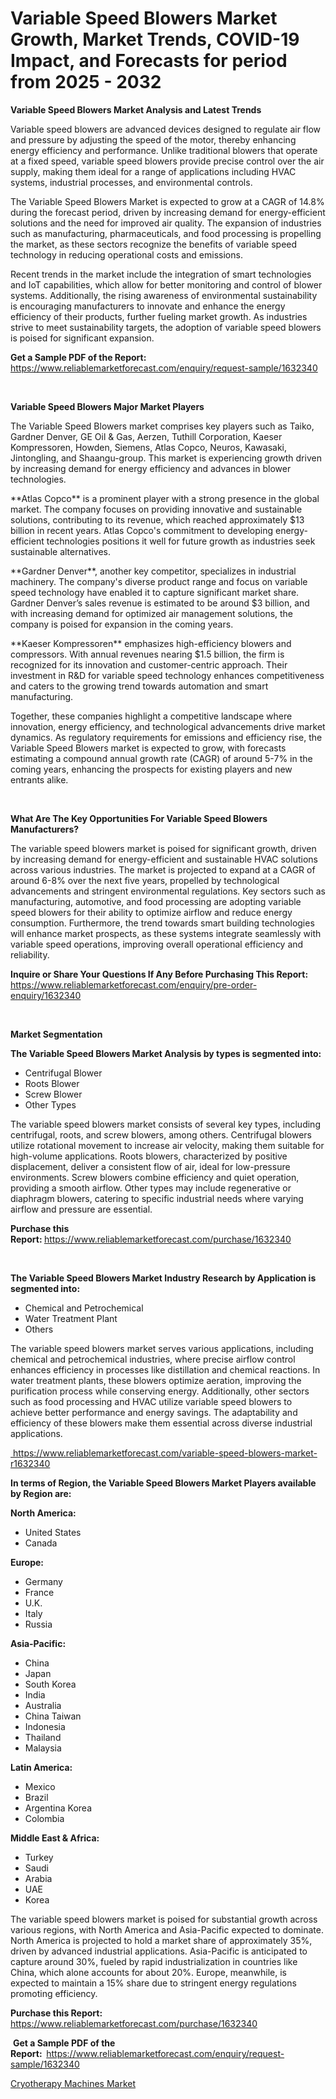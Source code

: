 <p><h1>Variable Speed Blowers Market Growth, Market Trends, COVID-19 Impact, and Forecasts for period from 2025 - 2032</h1></p><p><strong>Variable Speed Blowers Market Analysis and Latest Trends</strong></p>
<p><p>Variable speed blowers are advanced devices designed to regulate air flow and pressure by adjusting the speed of the motor, thereby enhancing energy efficiency and performance. Unlike traditional blowers that operate at a fixed speed, variable speed blowers provide precise control over the air supply, making them ideal for a range of applications including HVAC systems, industrial processes, and environmental controls.</p><p>The Variable Speed Blowers Market is expected to grow at a CAGR of 14.8% during the forecast period, driven by increasing demand for energy-efficient solutions and the need for improved air quality. The expansion of industries such as manufacturing, pharmaceuticals, and food processing is propelling the market, as these sectors recognize the benefits of variable speed technology in reducing operational costs and emissions.</p><p>Recent trends in the market include the integration of smart technologies and IoT capabilities, which allow for better monitoring and control of blower systems. Additionally, the rising awareness of environmental sustainability is encouraging manufacturers to innovate and enhance the energy efficiency of their products, further fueling market growth. As industries strive to meet sustainability targets, the adoption of variable speed blowers is poised for significant expansion.</p></p>
<p><strong>Get a Sample PDF of the Report:&nbsp;</strong> <a href="https://www.reliablemarketforecast.com/enquiry/request-sample/1632340?utm_campaign=2577&utm_medium=2&utm_source=Github&utm_content=ia&utm_term=21022025&utm_id=variable-speed-blowers">https://www.reliablemarketforecast.com/enquiry/request-sample/1632340</a></p>
<p>&nbsp;</p>
<p><strong>Variable Speed Blowers Major Market Players</strong></p>
<p><p>The Variable Speed Blowers market comprises key players such as Taiko, Gardner Denver, GE Oil & Gas, Aerzen, Tuthill Corporation, Kaeser Kompressoren, Howden, Siemens, Atlas Copco, Neuros, Kawasaki, Jintongling, and Shaangu-group. This market is experiencing growth driven by increasing demand for energy efficiency and advances in blower technologies.</p><p>**Atlas Copco** is a prominent player with a strong presence in the global market. The company focuses on providing innovative and sustainable solutions, contributing to its revenue, which reached approximately $13 billion in recent years. Atlas Copco's commitment to developing energy-efficient technologies positions it well for future growth as industries seek sustainable alternatives.</p><p>**Gardner Denver**, another key competitor, specializes in industrial machinery. The company's diverse product range and focus on variable speed technology have enabled it to capture significant market share. Gardner Denver’s sales revenue is estimated to be around $3 billion, and with increasing demand for optimized air management solutions, the company is poised for expansion in the coming years.</p><p>**Kaeser Kompressoren** emphasizes high-efficiency blowers and compressors. With annual revenues nearing $1.5 billion, the firm is recognized for its innovation and customer-centric approach. Their investment in R&D for variable speed technology enhances competitiveness and caters to the growing trend towards automation and smart manufacturing.</p><p>Together, these companies highlight a competitive landscape where innovation, energy efficiency, and technological advancements drive market dynamics. As regulatory requirements for emissions and efficiency rise, the Variable Speed Blowers market is expected to grow, with forecasts estimating a compound annual growth rate (CAGR) of around 5-7% in the coming years, enhancing the prospects for existing players and new entrants alike.</p></p>
<p>&nbsp;</p>
<p><strong>What Are The Key Opportunities For Variable Speed Blowers Manufacturers?</strong></p>
<p><p>The variable speed blowers market is poised for significant growth, driven by increasing demand for energy-efficient and sustainable HVAC solutions across various industries. The market is projected to expand at a CAGR of around 6-8% over the next five years, propelled by technological advancements and stringent environmental regulations. Key sectors such as manufacturing, automotive, and food processing are adopting variable speed blowers for their ability to optimize airflow and reduce energy consumption. Furthermore, the trend towards smart building technologies will enhance market prospects, as these systems integrate seamlessly with variable speed operations, improving overall operational efficiency and reliability.</p></p>
<p><strong>Inquire or Share Your Questions If Any Before Purchasing This Report:</strong> <a href="https://www.reliablemarketforecast.com/enquiry/pre-order-enquiry/1632340?utm_campaign=2577&utm_medium=2&utm_source=Github&utm_content=ia&utm_term=21022025&utm_id=variable-speed-blowers">https://www.reliablemarketforecast.com/enquiry/pre-order-enquiry/1632340</a></p>
<p>&nbsp;</p>
<p><strong>Market Segmentation</strong></p>
<p><strong>The Variable Speed Blowers Market Analysis by types is segmented into:</strong></p>
<p><ul><li>Centrifugal Blower</li><li>Roots Blower</li><li>Screw Blower</li><li>Other Types</li></ul></p>
<p><p>The variable speed blowers market consists of several key types, including centrifugal, roots, and screw blowers, among others. Centrifugal blowers utilize rotational movement to increase air velocity, making them suitable for high-volume applications. Roots blowers, characterized by positive displacement, deliver a consistent flow of air, ideal for low-pressure environments. Screw blowers combine efficiency and quiet operation, providing a smooth airflow. Other types may include regenerative or diaphragm blowers, catering to specific industrial needs where varying airflow and pressure are essential.</p></p>
<p><strong>Purchase this Report:&nbsp;</strong><a href="https://www.reliablemarketforecast.com/purchase/1632340?utm_campaign=2577&utm_medium=2&utm_source=Github&utm_content=ia&utm_term=21022025&utm_id=variable-speed-blowers">https://www.reliablemarketforecast.com/purchase/1632340</a></p>
<p>&nbsp;</p>
<p><strong>The Variable Speed Blowers Market Industry Research by Application is segmented into:</strong></p>
<p><ul><li>Chemical and Petrochemical</li><li>Water Treatment Plant</li><li>Others</li></ul></p>
<p><p>The variable speed blowers market serves various applications, including chemical and petrochemical industries, where precise airflow control enhances efficiency in processes like distillation and chemical reactions. In water treatment plants, these blowers optimize aeration, improving the purification process while conserving energy. Additionally, other sectors such as food processing and HVAC utilize variable speed blowers to achieve better performance and energy savings. The adaptability and efficiency of these blowers make them essential across diverse industrial applications.</p></p>
<p><a href="https://www.reliablemarketforecast.com/variable-speed-blowers-market-r1632340?utm_campaign=2577&utm_medium=2&utm_source=Github&utm_content=ia&utm_term=21022025&utm_id=variable-speed-blowers">&nbsp;https://www.reliablemarketforecast.com/variable-speed-blowers-market-r1632340</a></p>
<p><strong>In terms of Region, the Variable Speed Blowers Market Players available by Region are:</strong></p>
<p>
    <p> <strong> North America: </strong>
        <ul>
            <li>United States</li>
            <li>Canada</li>
        </ul>
        </p> 
    <p> <strong> Europe: </strong>
        <ul>
            <li>Germany</li>
            <li>France</li>
            <li>U.K.</li>
            <li>Italy</li>
            <li>Russia</li>
        </ul>
        </p> 
    <p> <strong> Asia-Pacific: </strong>
        <ul>
            <li>China</li>
            <li>Japan</li>
            <li>South Korea</li>
            <li>India</li>
            <li>Australia</li>
            <li>China Taiwan</li>
            <li>Indonesia</li>
            <li>Thailand</li>
            <li>Malaysia</li>
        </ul>
        </p> 
    <p> <strong> Latin America: </strong>
        <ul>
            <li>Mexico</li>
            <li>Brazil</li>
            <li>Argentina Korea</li>
            <li>Colombia</li>
        </ul>
        </p> 
    <p> <strong> Middle East & Africa: </strong>
        <ul>
            <li>Turkey</li>
            <li>Saudi</li>
            <li>Arabia</li>
            <li>UAE</li>
            <li>Korea</li>
        </ul>
    </p>
    </p>
<p><p>The variable speed blowers market is poised for substantial growth across various regions, with North America and Asia-Pacific expected to dominate. North America is projected to hold a market share of approximately 35%, driven by advanced industrial applications. Asia-Pacific is anticipated to capture around 30%, fueled by rapid industrialization in countries like China, which alone accounts for about 20%. Europe, meanwhile, is expected to maintain a 15% share due to stringent energy regulations promoting efficiency.</p></p>
<p><strong>Purchase this Report: </strong><a href="https://www.reliablemarketforecast.com/purchase/1632340?utm_campaign=2577&utm_medium=2&utm_source=Github&utm_content=ia&utm_term=21022025&utm_id=variable-speed-blowers">https://www.reliablemarketforecast.com/purchase/1632340</a></p>
<p>&nbsp;<strong>Get a Sample PDF of the Report:&nbsp;&nbsp;</strong><a href="https://www.reliablemarketforecast.com/enquiry/request-sample/1632340?utm_campaign=2577&utm_medium=2&utm_source=Github&utm_content=ia&utm_term=21022025&utm_id=variable-speed-blowers">https://www.reliablemarketforecast.com/enquiry/request-sample/1632340</a></p>
<p><strong></strong></p>
<p><p><a href="https://github.com/vjorelaclliv/Market-Research-Report-List-1/blob/main/cryotherapy-machines-market.md?utm_campaign=2577&utm_medium=2&utm_source=Github&utm_content=ia&utm_term=21022025&utm_id=variable-speed-blowers">Cryotherapy Machines Market</a></p></p>